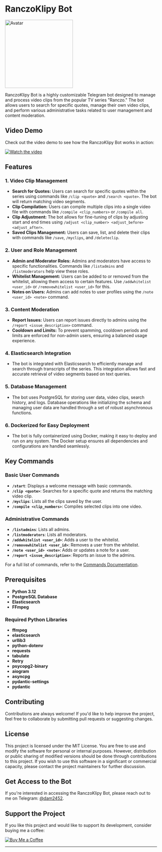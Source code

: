 # RanczoKlipy Bot
<img src="Avatar.png" alt="Avatar" width="225"/>

RanczoKlipy Bot is a highly customizable Telegram bot designed to manage and process video clips from the popular TV series "Ranczo." The bot allows users to search for specific quotes, manage their own video clips, and perform various administrative tasks related to user management and content moderation.

## Video Demo

Check out the video demo to see how the RanczoKlipy Bot works in action:

[![Watch the video](https://img.youtube.com/vi/YOUR_VIDEO_ID/maxresdefault.jpg)](https://www.youtube.com/watch?v=YOUR_VIDEO_ID)

## Features

### 1. Video Clip Management
- **Search for Quotes:** Users can search for specific quotes within the series using commands like `/clip <quote>` and `/search <quote>`. The bot will return matching video segments.
- **Clip Compilation:** Users can compile multiple clips into a single video file with commands like `/compile <clip_numbers>` or `/compile all`.
- **Clip Adjustment:** The bot allows for fine-tuning of clips by adjusting start and end times using `/adjust <clip_number> <adjust_before> <adjust_after>`.
- **Saved Clips Management:** Users can save, list, and delete their clips with commands like `/save`, `/myclips`, and `/deleteclip`.

### 2. User and Role Management
- **Admin and Moderator Roles:** Admins and moderators have access to specific functionalities. Commands like `/listadmins` and `/listmoderators` help view these roles.
- **Whitelist Management:** Users can be added to or removed from the whitelist, allowing them access to certain features. Use `/addwhitelist <user_id>` or `/removewhitelist <user_id>` for this.
- **Notes on Users:** Admins can add notes to user profiles using the `/note <user_id> <note>` command.

### 3. Content Moderation
- **Report Issues:** Users can report issues directly to admins using the `/report <issue_description>` command.
- **Cooldown and Limits:** To prevent spamming, cooldown periods and limits are enforced for non-admin users, ensuring a balanced usage experience.

### 4. Elasticsearch Integration
- The bot is integrated with Elasticsearch to efficiently manage and search through transcripts of the series. This integration allows fast and accurate retrieval of video segments based on text queries.

### 5. Database Management
- The bot uses PostgreSQL for storing user data, video clips, search history, and logs. Database operations like initializing the schema and managing user data are handled through a set of robust asynchronous functions.

### 6. Dockerized for Easy Deployment
- The bot is fully containerized using Docker, making it easy to deploy and run on any system. The Docker setup ensures all dependencies and configurations are handled seamlessly.

## Key Commands

### Basic User Commands
- **`/start`**: Displays a welcome message with basic commands.
- **`/clip <quote>`**: Searches for a specific quote and returns the matching video clip.
- **`/myclips`**: Lists all the clips saved by the user.
- **`/compile <clip_numbers>`**: Compiles selected clips into one video.

### Administrative Commands
- **`/listadmins`**: Lists all admins.
- **`/listmoderators`**: Lists all moderators.
- **`/addwhitelist <user_id>`**: Adds a user to the whitelist.
- **`/removewhitelist <user_id>`**: Removes a user from the whitelist.
- **`/note <user_id> <note>`**: Adds or updates a note for a user.
- **`/report <issue_description>`**: Reports an issue to the admins.

For a full list of commands, refer to the [Commands Documentation](./COMMANDS.md).

## Prerequisites
- **Python 3.12**
- **PostgreSQL Database**
- **Elasticsearch**
- **FFmpeg**

### Required Python Libraries
- **ffmpeg**
- **elasticsearch**
- **urllib3**
- **python-dotenv**
- **requests**
- **tabulate**
- **Retry**
- **psycopg2-binary**
- **aiogram**
- **asyncpg**
- **pydantic-settings**
- **pydantic**

## Contributing

Contributions are always welcome! If you'd like to help improve the project, feel free to collaborate by submitting pull requests or suggesting changes.

## License

This project is licensed under the MIT License. You are free to use and modify the software for personal or internal purposes. However, distribution or public sharing of modified versions should be done through contributions to this project. If you wish to use this software in a significant or commercial capacity, please contact the project maintainers for further discussion.


## Get Access to the Bot

If you're interested in accessing the RanczoKlipy Bot, please reach out to me on Telegram: [@dam2452](https://t.me/dam2452).

## Support the Project

If you like this project and would like to support its development, consider buying me a coffee:

[![Buy Me a Coffee](https://www.buymeacoffee.com/assets/img/custom_images/yellow_img.png)](https://www.buymeacoffee.com/yourprofile)


---
